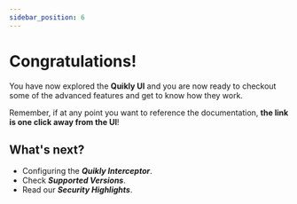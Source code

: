 ```yaml
---
sidebar_position: 6
---
```


# Congratulations!

You have now explored the **Quikly UI** and you are now ready to checkout some of the advanced features and get to know how they work.

Remember, if at any point you want to reference the documentation, **the link is one click away from the UI**!

## What's next?

- Configuring the ***Quikly Interceptor***.
- Check ***Supported Versions***.
- Read our ***Security Highlights***.

